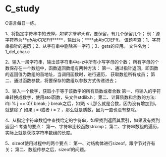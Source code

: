 # C_study

C语言每日一练。

1、将指定字符串中的*去掉，如果字符串头有*，要保留，有几个保留几个；
    例：源字符串为****abAb*CDEF*ff*****，输出为：****abAbCDEFff。
    该题考查：1、字符串指针的遍历；2、从字符串中删除某一字符；3、gets的应用。
    文件名为：1_del_char.c

2、输入一段字符串，输出该字符串中a-z中所有小写字母的个数；
    所有字母的个数保存在一个数组中，函数返回数组有两种方法：
    第一、通过指针返回，即函数的返回值为数组的首地址，当调用函数时，进行遍历，
    获取数组所有成员；
    第二、通过函数参数，将要保存的数组以参数方式传递进去；

3、输入一个数字，获取小于等于该数字的所有质数或者合数
    第一、将输入的字符串转换成数字，使用atoi函数，头文件stdlib.h；
    第二、计算质数和合数的方法:
    if(i % j == 0){
        break;
    }
    break之后，如果j < i,那么就是合数，因为没有增加到i，就整除了
    如果 j = i或者 i = 2 ，那么就是质数，因为一直也没有整除。

4、从指定字符串数组中查找给定的字符串，如果找到返回其索引，如果没有找到返回-1
    考查的要点：
    第一、字符串比较函数strcmp；
    第二、字符串数组的遍历，实际上就是获取字符串数组的长度。

5、sizeof使用过程中的两个要点：
    第一、对结构体进行sizeof，跟字节对齐有关；
    第二、数组传参之后，sizeof的问题。
